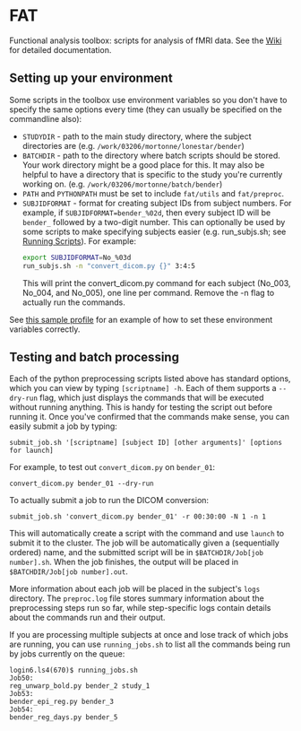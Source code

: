 FAT
===

Functional analysis toolbox: scripts for analysis of fMRI data. See the [Wiki](https://github.com/prestonlab/fat/wiki) for detailed documentation.

## Setting up your environment

Some scripts in the toolbox use environment variables so you don't have to specify the same options every time (they can usually be specified on the commandline also):

* `STUDYDIR` - path to the main study directory, where the subject
  directories are (e.g. `/work/03206/mortonne/lonestar/bender`)
* `BATCHDIR` - path to the directory where batch scripts should be
  stored. Your work directory might be a good place for this. It may
  also be helpful to have a directory that is specific to the study
  you're currently working
  on. (e.g. `/work/03206/mortonne/batch/bender`)
* `PATH` and `PYTHONPATH` must be set to include `fat/utils` and
  `fat/preproc`.
* `SUBJIDFORMAT` - format for creating subject IDs from subject numbers. For example,
  if `SUBJIDFORMAT=bender_%02d`, then every subject ID will be `bender_` followed by a
  two-digit number. This can optionally be used by some scripts to make specifying subjects easier (e.g. run_subjs.sh; see [Running Scripts](https://github.com/prestonlab/fat/wiki/Running-Scripts)). For example:
  ```bash
  export SUBJIDFORMAT=No_%03d
  run_subjs.sh -n "convert_dicom.py {}" 3:4:5
  ```
  This will print the convert_dicom.py command for each subject (No_003, No_004, and No_005), one line per command. Remove the -n flag to actually run the commands.

See
[this sample profile](https://github.com/prestonlab/bender/blob/master/bender_profile)
for an example of how to set these environment variables correctly.

## Testing and batch processing

Each of the python preprocessing scripts listed above has standard
options, which you can view by typing `[scriptname] -h`. Each of them
supports a `--dry-run` flag, which just displays the commands that
will be executed without running anything. This is handy for testing
the script out before running it. Once you've confirmed that the
commands make sense, you can easily submit a job by typing:

`submit_job.sh '[scriptname] [subject ID] [other arguments]' [options for launch]`

For example, to test out `convert_dicom.py` on `bender_01`:

`convert_dicom.py bender_01 --dry-run`

To actually submit a job to run the DICOM conversion:

`submit_job.sh 'convert_dicom.py bender_01' -r 00:30:00 -N 1 -n 1`

This will automatically create a script with the command and use
`launch` to submit it to the cluster. The job will be automatically
given a (sequentially ordered) name, and the submitted script will be
in `$BATCHDIR/Job[job number].sh`. When the job finishes, the
output will be placed in
`$BATCHDIR/Job[job number].out`.

More information about each job will be placed in the subject's `logs`
directory. The `preproc.log` file stores summary information about the
preprocessing steps run so far, while step-specific logs contain
details about the commands run and their output.

If you are processing multiple subjects at once and lose track of
which jobs are running, you can use `running_jobs.sh` to list all the
commands being run by jobs currently on the queue:

	login6.ls4(670)$ running_jobs.sh 
	Job50:
	reg_unwarp_bold.py bender_2 study_1
	Job53:
	bender_epi_reg.py bender_3
	Job54:
	bender_reg_days.py bender_5
